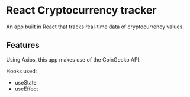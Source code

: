 # React Cryptocurrency tracker 

An app built in React that tracks real-time data of cryptocurrency values. 

## Features

Using Axios, this app makes use of the CoinGecko API.

Hooks used: 

- useState
- useEffect 
